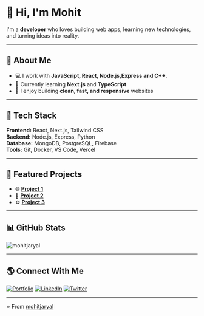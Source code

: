 # 👋 Hi, I'm Mohit 

I'm a **developer** who loves building web apps, learning new technologies, and turning ideas into reality.

---

## 🚀 About Me

- 💻 I work with **JavaScript, React, Node.js,**Express** and C++**.
- 🌱 Currently learning **Next.js** and **TypeScript**
- 🔧 I enjoy building **clean, fast, and responsive** websites

---

## 🧠 Tech Stack

**Frontend:** React, Next.js, Tailwind CSS  
**Backend:** Node.js, Express, Python  
**Database:** MongoDB, PostgreSQL, Firebase  
**Tools:** Git, Docker, VS Code, Vercel  

---

## 📂 Featured Projects

- 🌐 [**Project 1**](https://github.com/yourusername/project1) 
- 💬 [**Project 2**](https://github.com/yourusername/project2)   
- ⚙️ [**Project 3**](https://github.com/yourusername/project3) 

---

## 📊 GitHub Stats

![mohitjaryal](https://github-readme-stats.vercel.app/api?username=mohitjaryal&show_icons=true&theme=tokyonight)

---

## 🌎 Connect With Me

[![Portfolio](https://img.shields.io/badge/-Portfolio-000?style=flat&logo=vercel)](https://yourwebsite.com)
[![LinkedIn](https://img.shields.io/badge/-LinkedIn-blue?style=flat&logo=linkedin)](https://linkedin.com/in/mohitjaryal)
[![Twitter](https://img.shields.io/badge/-Twitter-1DA1F2?style=flat&logo=twitter)](https://twitter.com/mohitt_thakur04)

---

⭐️ From [mohitjaryal](https://github.com/mohitjaryal)
